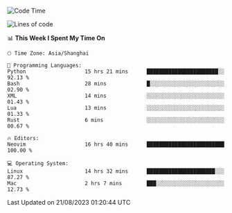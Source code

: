 <!--START_SECTION:waka-->
![Code Time](http://img.shields.io/badge/Code%20Time-1%2C525%20hrs%2036%20mins-blue)

![Lines of code](https://img.shields.io/badge/From%20Hello%20World%20I%27ve%20Written-286.3%20thousand%20lines%20of%20code-blue)

📊 **This Week I Spent My Time On** 

```text
🕑︎ Time Zone: Asia/Shanghai

💬 Programming Languages: 
Python                   15 hrs 21 mins      ███████████████████████░░   92.13 % 
Bash                     28 mins             █░░░░░░░░░░░░░░░░░░░░░░░░   02.90 % 
XML                      14 mins             ░░░░░░░░░░░░░░░░░░░░░░░░░   01.43 % 
Lua                      13 mins             ░░░░░░░░░░░░░░░░░░░░░░░░░   01.33 % 
Rust                     6 mins              ░░░░░░░░░░░░░░░░░░░░░░░░░   00.67 % 

🔥 Editors: 
Neovim                   16 hrs 40 mins      █████████████████████████   100.00 % 

💻 Operating System: 
Linux                    14 hrs 32 mins      ██████████████████████░░░   87.27 % 
Mac                      2 hrs 7 mins        ███░░░░░░░░░░░░░░░░░░░░░░   12.73 % 
```


 Last Updated on 21/08/2023 01:20:44 UTC
<!--END_SECTION:waka-->
